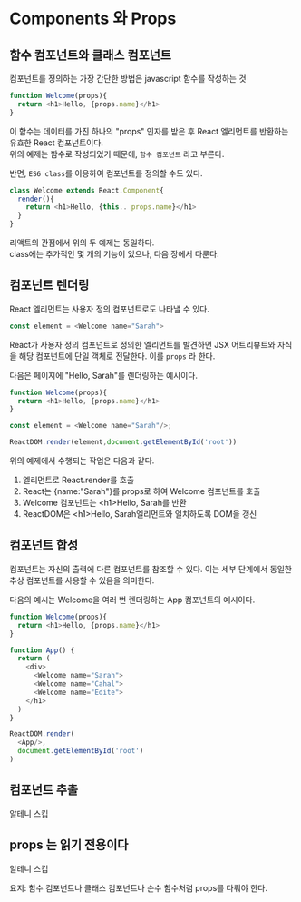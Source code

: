 # Components 와 Props

## 함수 컴포넌트와 클래스 컴포넌트

컴포넌트를 정의하는 가장 간단한 방법은 javascript 함수를 작성하는 것
```javascript
function Welcome(props){
  return <h1>Hello, {props.name}</h1>
}
```

이 함수는 데이터를 가진 하나의 "props" 인자를 받은 후 React 엘리먼트를 반환하는 유효한 React 컴포넌트이다.  
위의 예제는 함수로 작성되었기 때문에, `함수 컴포넌트` 라고 부른다.

반면, `ES6 class`를 이용하여 컴포넌트를 정의할 수도 있다.

```javascript
class Welcome extends React.Component{
  render(){
    return <h1>Hello, {this.. props.name}</h1>
  }
}
```

리액트의 관점에서 위의 두 예제는 동일하다.  
class에는 추가적인 몇 개의 기능이 있으나, 다음 장에서 다룬다.

## 컴포넌트 렌더링

React 엘리먼트는 사용자 정의 컴포넌트로도 나타낼 수 있다.
```javascript
const element = <Welcome name="Sarah">
```
React가 사용자 정의 컴포넌트로 정의한 엘리먼트를 발견하면 JSX 어트리뷰트와 자식을 해당 컴포넌트에 단일 객체로 전달한다. 이를 `props` 라 한다.

다음은 페이지에 "Hello, Sarah"를 렌더링하는 예시이다.

```javascript
function Welcome(props){
  return <h1>Hello, {props.name}</h1>
}

const element = <Welcome name="Sarah"/>;

ReactDOM.render(element,document.getElementById('root'))
```

위의 예제에서 수행되는 작업은 다음과 같다.

1. <Welcome name="Sarah"/> 엘리먼트로 React.render를 호출
2. React는 {name:"Sarah"}를 props로 하여 Welcome 컴포넌트를 호출
3. Welcome 컴포넌트는 \<h1>Hello, Sarah</h1>를 반환
4. ReactDOM은 \<h1>Hello, Sarah</h1>엘리먼트와 일치하도록 DOM을 갱신

## 컴포넌트 합성

컴포넌트는 자신의 출력에 다른 컴포넌트를 참조할 수 있다. 이는 세부 단계에서 동일한 추상 컴포넌트를 사용할 수 있음을 의미한다.

다음의 예시는 Welcome을 여러 번 렌더링하는 App 컴포넌트의 예시이다.

```javascript
function Welcome(props){
  return <h1>Hello, {props.name}</h1>
}

function App() {
  return (
    <div>
      <Welcome name="Sarah">
      <Welcome name="Cahal">
      <Welcome name="Edite">
    </h1>
  )
}

ReactDOM.render(
  <App/>,
  document.getElementById('root')
)
```

## 컴포넌트 추출

알테니 스킵

## props 는 읽기 전용이다

알테니 스킵

요지: 함수 컴포넌트나 클래스 컴포넌트나 순수 함수처럼 props를 다뤄야 한다.